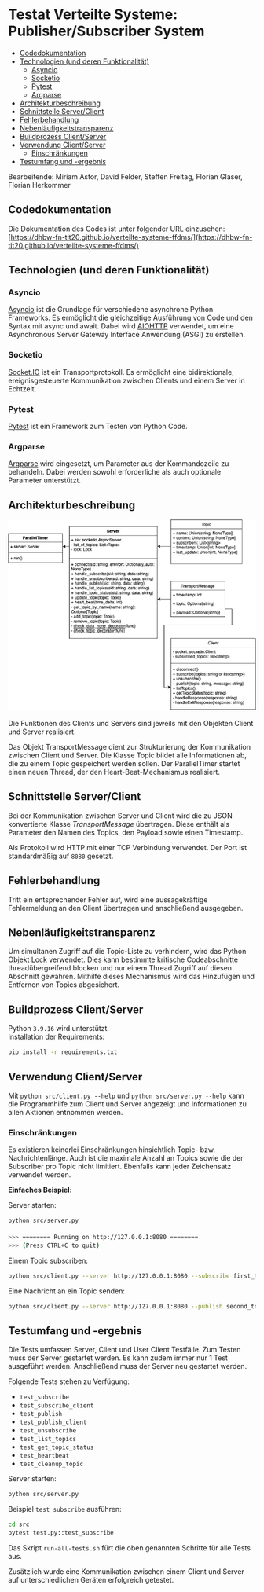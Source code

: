 # Testat Verteilte Systeme: Publisher/Subscriber System
- [Codedokumentation](#codedokumentation)
- [Technologien (und deren Funktionalität)](#technologien-und-deren-funktionalität)
  - [Asyncio](#asyncio)
  - [Socketio](#socketio)
  - [Pytest](#pytest)
  - [Argparse](#argparse)
- [Architekturbeschreibung](#architekturbeschreibung)
- [Schnittstelle Server/Client](#schnittstelle-serverclient)
- [Fehlerbehandlung](#fehlerbehandlung)
- [Nebenläufigkeitstransparenz](#nebenläufigkeitstransparenz)
- [Buildprozess Client/Server](#buildprozess-clientserver)
- [Verwendung Client/Server](#verwendung-clientserver)
  - [Einschränkungen](#einschränkungen)
- [Testumfang und -ergebnis](#testumfang-und--ergebnis)

Bearbeitende: Miriam Astor, David Felder, Steffen Freitag, Florian Glaser, Florian Herkommer

## Codedokumentation
Die Dokumentation des Codes ist unter folgender URL einzusehen: [https://dhbw-fn-tit20.github.io/verteilte-systeme-ffdms/](https://dhbw-fn-tit20.github.io/verteilte-systeme-ffdms/)

## Technologien (und deren Funktionalität)

### Asyncio
[Asyncio](https://docs.python.org/3/library/asyncio.html) ist die Grundlage für verschiedene asynchrone Python Frameworks. Es ermöglicht die gleichzeitige Ausführung von Code und den Syntax mit async und await. Dabei wird [AIOHTTP](https://docs.aiohttp.org/en/stable/) verwendet, um eine Asynchronous Server Gateway Interface Anwendung (ASGI) zu erstellen.

### Socketio
[Socket.IO](https://socket.io/) ist ein Transportprotokoll. Es ermöglicht eine bidirektionale, ereignisgesteuerte Kommunikation zwischen Clients und einem Server in Echtzeit.

### Pytest
[Pytest](https://docs.pytest.org/en/7.3.x/index.html) ist ein Framework zum Testen von Python Code.

### Argparse
[Argparse](https://docs.python.org/3/library/argparse.html) wird eingesetzt, um Parameter aus der Kommandozeile zu behandeln. Dabei werden sowohl erforderliche als auch optionale Parameter unterstützt.

## Architekturbeschreibung
![](./class_diagram.jpg)

Die Funktionen des Clients und Servers sind jeweils mit den Objekten Client und Server realisiert.

Das Objekt TransportMessage dient zur Strukturierung der Kommunikation zwischen Client und Server.
Die Klasse Topic bildet alle Informationen ab, die zu einem Topic gespeichert werden sollen.
Der ParallelTimer startet einen neuen Thread, der den Heart-Beat-Mechanismus realisiert.

## Schnittstelle Server/Client
Bei der Kommunikation zwischen Server und Client wird die zu JSON konvertierte Klasse _TransportMessage_ übertragen. Diese enthält als Parameter den Namen des Topics, den Payload sowie einen Timestamp.

Als Protokoll wird HTTP mit einer TCP Verbindung verwendet. Der Port ist standardmäßig auf `8080` gesetzt.

## Fehlerbehandlung
Tritt ein entsprechender Fehler auf, wird eine aussagekräftige Fehlermeldung an den Client übertragen und anschließend ausgegeben.

## Nebenläufigkeitstransparenz
Um simultanen Zugriff auf die Topic-Liste zu verhindern, wird das Python Objekt [Lock](https://docs.python.org/3/library/threading.html#lock-objects) verwendet. Dies kann bestimmte kritische Codeabschnitte threadübergreifend blocken und nur einem Thread Zugriff auf diesen Abschnitt gewähren. Mithilfe dieses Mechanismus wird das Hinzufügen und Entfernen von Topics abgesichert.

## Buildprozess Client/Server
Python `3.9.16` wird unterstützt.<br/>
Installation der Requirements:

```bash
pip install -r requirements.txt
```

## Verwendung Client/Server
Mit `python src/client.py --help` und `python src/server.py --help` kann die Programmhilfe zum Client und Server angezeigt und Informationen zu allen Aktionen entnommen werden.

### Einschränkungen
Es existieren keinerlei Einschränkungen hinsichtlich Topic- bzw. Nachrichtenlänge. Auch ist die maximale Anzahl an Topics sowie die der Subscriber pro Topic nicht limitiert. Ebenfalls kann jeder Zeichensatz verwendet werden.

**Einfaches Beispiel:**

Server starten:

```bash
python src/server.py

>>> ======== Running on http://127.0.0.1:8080 ========
>>> (Press CTRL+C to quit)
```

Einem Topic subscriben:

  ```bash
  python src/client.py --server http://127.0.0.1:8080 --subscribe first_topic second_topic
  ```

Eine Nachricht an ein Topic senden:

  ```bash
  python src/client.py --server http://127.0.0.1:8080 --publish second_topic --message "Hello World Message"
  ```

## Testumfang und -ergebnis

Die Tests umfassen Server, Client und User Client Testfälle. Zum Testen muss der Server gestartet werden. Es kann zudem immer nur 1 Test ausgeführt werden. Anschließend muss der Server neu gestartet werden.

Folgende Tests stehen zu Verfügung:
- `test_subscribe`
- `test_subscribe_client`
- `test_publish`
- `test_publish_client`
- `test_unsubscribe`
- `test_list_topics`
- `test_get_topic_status`
- `test_heartbeat`
- `test_cleanup_topic`

Server starten:
```bash
python src/server.py
```

Beispiel `test_subscribe` ausführen:
```bash
cd src
pytest test.py::test_subscribe
```

Das Skript `run-all-tests.sh` fürt die oben genannten Schritte für alle Tests aus.

Zusätzlich wurde eine Kommunikation zwischen einem Client und Server auf unterschiedlichen Geräten erfolgreich getestet.
